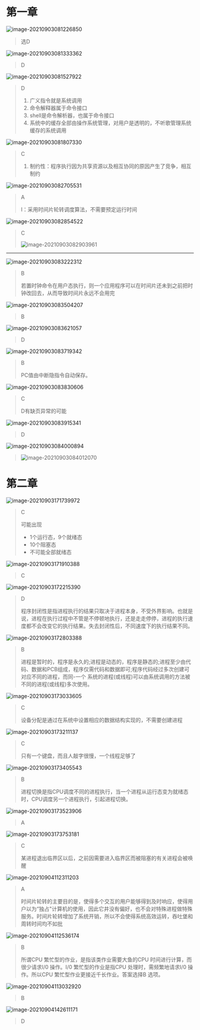 # 第一章

![image-20210903081226850](https://gitee.com/aik-aid/picture/raw/master/image-20210903081226850.png)

> 选D

![image-20210903081333362](https://gitee.com/aik-aid/picture/raw/master/image-20210903081333362.png)

> D

![image-20210903081527922](https://gitee.com/aik-aid/picture/raw/master/image-20210903081527922.png)

> D
>
> 1. 广义指令就是系统调用
> 2. 命令解释器属于命令接口
> 3. shell是命令解析器，也属于命令接口
> 4. 系统中的缓存全部由操作系统管理，对用户是透明的，不听歌管理系统缓存的系统调用

![image-20210903081807330](https://gitee.com/aik-aid/picture/raw/master/image-20210903081807330.png)

> C
>
> 1. 制约性：程序执行因为共享资源以及相互协同的原因产生了竞争，相互制约

![image-20210903082705531](https://gitee.com/aik-aid/picture/raw/master/image-20210903082705531.png)

> A
>
> I：采用时间片轮转调度算法，不需要预定运行时间

![image-20210903082854522](https://gitee.com/aik-aid/picture/raw/master/image-20210903082854522.png)

> C
>
> ![image-20210903082903961](https://gitee.com/aik-aid/picture/raw/master/image-20210903082903961.png)

---

![image-20210903083222312](https://gitee.com/aik-aid/picture/raw/master/image-20210903083222312.png)

> B
>
> 若置时钟命令在用户态执行，则一个应用程序可以在时间片还未到之前把时钟改回去，从而导致时间片永远不会用完

![image-20210903083504207](https://gitee.com/aik-aid/picture/raw/master/image-20210903083504207.png)

> B

![image-20210903083621057](https://gitee.com/aik-aid/picture/raw/master/image-20210903083621057.png)

> D

![image-20210903083719342](https://gitee.com/aik-aid/picture/raw/master/image-20210903083719342.png)

> B
>
> PC值由中断隐指令自动保存。

![image-20210903083830606](https://gitee.com/aik-aid/picture/raw/master/image-20210903083830606.png)

> C
>
> D有缺页异常的可能

![image-20210903083915341](https://gitee.com/aik-aid/picture/raw/master/image-20210903083915341.png)

> D

![image-20210903084000894](https://gitee.com/aik-aid/picture/raw/master/image-20210903084000894.png)

> ![image-20210903084012070](https://gitee.com/aik-aid/picture/raw/master/image-20210903084012070.png)

# 第二章

![image-20210903171739972](https://gitee.com/aik-aid/picture/raw/master/image-20210903171739972.png)

> C
>
> 可能出现
>
> - 1个运行态，9个就绪态
> - 10个阻塞态
> - 不可能全部就绪态

![image-20210903171910388](https://gitee.com/aik-aid/picture/raw/master/image-20210903171910388.png)

> C

![image-20210903172215390](https://gitee.com/aik-aid/picture/raw/master/image-20210903172215390.png)

> D 
>
> 程序封闭性是指进程执行的结果只取决于进程本身，不受外界影响。也就是说，进程在执行过程中不管是不停顿地执行，还是走走停停，进程的执行速度都不会改变它的执行结果。失去封闭性后，不同速度下的执行结果不同。

![image-20210903172803388](https://gitee.com/aik-aid/picture/raw/master/image-20210903172803388.png)

> B
>
> 进程是暂时的，程序是永久的;进程是动态的，程序是静态的;进程至少由代码、数据和PCB组成，程序仅需代码和数据即可;程序代码经过多次创建可对应不同的进程，而同-一个 系统的进程(或线程)可以由系统调用的方法被不同的进程(或线程)多次使用。

![image-20210903173033605](https://gitee.com/aik-aid/picture/raw/master/image-20210903173033605.png)

> C
>
> 设备分配是通过在系统中设置相应的数据结构实现的，不需要创建进程

![image-20210903173211137](https://gitee.com/aik-aid/picture/raw/master/image-20210903173211137.png)

> C
>
> 只有一个键盘，而且人敲字很慢，一个线程足够了

![image-20210903173405543](https://gitee.com/aik-aid/picture/raw/master/image-20210903173405543.png)

> B
>
> 进程切换是指CPU调度不同的进程执行，当一个进程从运行态变为就绪态时，CPU调度另一个进程执行，引起进程切换。

![image-20210903173523906](https://gitee.com/aik-aid/picture/raw/master/image-20210903173523906.png)

> A

![image-20210903173753181](https://gitee.com/aik-aid/picture/raw/master/image-20210903173753181.png)

> C
>
> 某进程退出临界区以后，之前因需要进入临界区而被阻塞的有关进程会被唤醒

![image-20210904112311203](https://gitee.com/aik-aid/picture/raw/master/image-20210904112311203.png)

> A
>
> 时间片轮转的主要目的是，使得多个交互的用户能够得到及时响应，使得用户以为“独占"计算机的使用，因此它井没有偏好，也不会对特殊进程做特殊服务。时间片轮转增加了系统开销，所以不会使得系统高效运转，吞吐堡和周转时间均不如批

![image-20210904112536174](https://gitee.com/aik-aid/picture/raw/master/image-20210904112536174.png)

> B
>
> 所谓CPU 繁忙型的作业，是指该类作业需要大鱼的CPU 时间进行计算，而很少请求I/0 操作。I/0 繁忙型的作业是指CPU 处理时，需频繁地请求I/0 操作。所以CPU 繁忙型作业更接近千长作业。答案选择B 选项。

![image-20210904113032920](https://gitee.com/aik-aid/picture/raw/master/image-20210904113032920.png)

> B

![image-20210904142611171](https://gitee.com/aik-aid/picture/raw/master/image-20210904142611171.png)

> D

